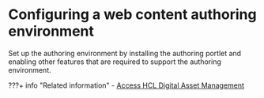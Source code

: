 # Configuring a web content authoring environment

Set up the authoring environment by installing the authoring portlet and enabling other features that are required to support the authoring environment.

<!----
-   **[How to install the authoring portlet](../wcm/wcm_install_configtasks_authoringportlet.md)**  
Pages that include the Web Content Manager authoring portlet and the local rendering portlet are created when you install HCL Portal. You run the authoring portlet configuration task only if you have previously uninstalled your authoring or local rendering portlets. The authoring portlet configuration task automatically creates Web Content Manager pages and installs the authoring portlet and local rendering portlets.
-   **[Further authoring portlet configuration options](../wcm/wcm_config_authoringportlet_manual.md)**  
Further authoring portlet configuration options can be specified by using the portlet administration view.
-   **[Web content authoring options](../wcm/wcm_config_prop_authoring.md)**  
You can tailor the authoring behavior of your web content environment by changing configuration settings such as workflow, profiling, and version control.
-   **[Rich text editor toolbar configuration options](../wcm/wcm_config_ephox_custom.md)**  
Run these configuration tasks to change the configuration of the rich text editor toolbar.
-   **[How to configure authoring portlet search](../wcm/wcm_config_advanced_search.md)**  
You can change the configuration of the authoring portlet to change how search works.
-   **[Importing large files and images](../wcm/wcm_config_importbuffer.md)**  
Because importing large files into HCL Web Content Manager can have a negative impact on performance, you can adjust several settings to ensure better performance when importing files.
-   **[Increase timeouts to prevent save errors](../wcm/wcm_config_time-outs.md)**  
If users are experiencing timeout errors when they try to save items, you can increase the total transaction lifetime timeout setting of your HCL Portal server.
-   **[Configuring remote server access for links](../wcm/wcm_config_ecm_whitelist.md)**  
Before you can add links to files and documents that are stored in remote content management systems into web content elements, you must configure your server with information about the remote system and the settings that are used to handle communication with the system.
-   **[Setting up support for federated documents](../wcm/wcm_dev_feddocs_setup.md)**  
Before you can access metadata from federated documents, you need to configure access to the remote servers that contain the documents and specify information about the feeds or service documents that are used to retrieve the documents. You can also tune the cache settings that are used with the federated documents feature.
---->

???+ info "Related information"
    - [Access HCL Digital Asset Management](../../../digital_assets/usage/access_digital_asset_mgmt.md)

